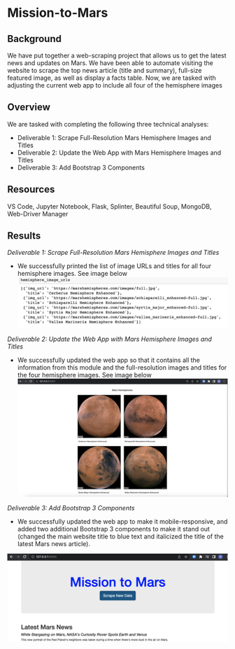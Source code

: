 # Mission-to-Mars

## Background

We have put together a web-scraping project that allows us to get the latest news and updates on Mars. We have been able to automate visiting the website to scrape the top news article (title and summary), full-size featured image, as well as display a facts table. Now, we are tasked with adjusting the current web app to include all four of the hemisphere images

## Overview

We are tasked with completing the following three technical analyses:

- Deliverable 1: Scrape Full-Resolution Mars Hemisphere Images and Titles
- Deliverable 2: Update the Web App with Mars Hemisphere Images and Titles
- Deliverable 3: Add Bootstrap 3 Components

## Resources

VS Code, Jupyter Notebook, Flask, Splinter, Beautiful Soup, MongoDB, Web-Driver Manager

## Results

*Deliverable 1: Scrape Full-Resolution Mars Hemisphere Images and Titles*
- We successfully printed the list of image URLs and titles for all four hemisphere images. See image below
![hemi_urls](https://github.com/MichaelaAnastasiaAustin/Mission-to-Mars/blob/main/images/hemi_urls.png)

*Deliverable 2: Update the Web App with Mars Hemisphere Images and Titles*
- We successfully updated the web app so that it contains all the information from this module and the full-resolution images and titles for the four hemisphere images. See image below
![hemi_images](https://github.com/MichaelaAnastasiaAustin/Mission-to-Mars/blob/main/images/hemi_images.png)

*Deliverable 3: Add Bootstrap 3 Components*
- We successfully updated the web app to make it mobile-responsive, and added two additional Bootstrap 3 components to make it stand out (changed the main website title to blue text and italicized the title of the latest Mars news article).

![bootstrap_components](https://github.com/MichaelaAnastasiaAustin/Mission-to-Mars/blob/main/images/bootstrap_components.png)


